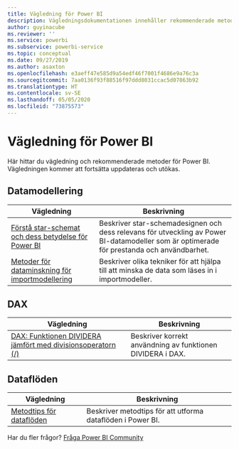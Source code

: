 ```yaml
---
title: Vägledning för Power BI
description: Vägledningsdokumentationen innehåller rekommenderade metoder för Power BI.
author: guyinacube
ms.reviewer: ''
ms.service: powerbi
ms.subservice: powerbi-service
ms.topic: conceptual
ms.date: 09/27/2019
ms.author: asaxton
ms.openlocfilehash: e3aeff47e585d9a54edf46f7001f4686e9a76c3a
ms.sourcegitcommit: 7aa0136f93f88516f97ddd8031ccac5d07863b92
ms.translationtype: HT
ms.contentlocale: sv-SE
ms.lasthandoff: 05/05/2020
ms.locfileid: "73875573"
---
```

# <a name="guidance-for-power-bi"></a>Vägledning för Power BI

Här hittar du vägledning och rekommenderade metoder för Power BI. Vägledningen kommer att fortsätta uppdateras och utökas.

## <a name="data-modeling"></a>Datamodellering

| Vägledning | Beskrivning |
| --- | --- |
| [Förstå star-schemat och dess betydelse för Power BI](star-schema.md) | Beskriver star-schemadesignen och dess relevans för utveckling av Power BI-datamodeller som är optimerade för prestanda och användbarhet. |
| [Metoder för dataminskning för importmodellering](import-modeling-data-reduction.md) | Beskriver olika tekniker för att hjälpa till att minska de data som läses in i importmodeller. |

## <a name="dax"></a>DAX

| Vägledning | Beskrivning |
| --- | --- |
| [DAX: Funktionen DIVIDERA jämfört med divisionsoperatorn (/)](dax-divide-function-operator.md) | Beskriver korrekt användning av funktionen DIVIDERA i DAX. |

## <a name="dataflows"></a>Dataflöden

| Vägledning | Beskrivning |
| --- | --- |
| [Metodtips för dataflöden](../service-dataflows-best-practices.md) | Beskriver metodtips för att utforma dataflöden i Power BI. |

Har du fler frågor? [Fråga Power BI Community](https://community.powerbi.com/)